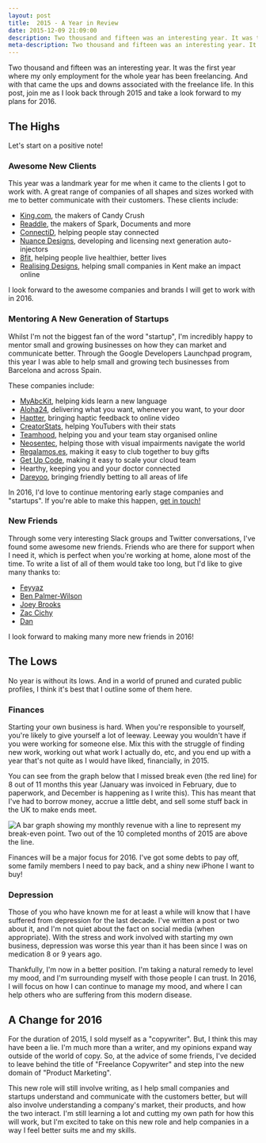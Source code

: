 ```yaml
---
layout: post
title:  2015 - A Year in Review
date: 2015-12-09 21:09:00
description: Two thousand and fifteen was an interesting year. It was the first year where my only employment for the whole year has been freelancing.
meta-description: Two thousand and fifteen was an interesting year. It was the first year where my only employment for the whole year has been freelancing.
---
```

Two thousand and fifteen was an interesting year. It was the first year where my only employment for the whole year has been freelancing. And with that came the ups and downs associated with the freelance life. In this post, join me as I look back through 2015 and take a look forward to my plans for 2016.

## The Highs

Let's start on a positive note!

### Awesome New Clients

This year was a landmark year for me when it came to the clients I got to work with. A great range of companies of all shapes and sizes worked with me to better communicate with their customers. These clients include:

- [King.com](http://www.king.com), the makers of Candy Crush
- [Readdle](http://www.readdle.com), the makers of Spark, Documents and more
- [ConnectiD](http://www.connectid.me), helping people stay connected
- [Nuance Designs](http://nuance-designs.com), developing and licensing next generation auto-injectors
- [8fit](http://8fit.com), helping people live healthier, better lives
- [Realising Designs](https://www.realisingdesigns.com), helping small companies in Kent make an impact online

I look forward to the awesome companies and brands I will get to work with in 2016.

### Mentoring A New Generation of Startups

Whilst I'm not the biggest fan of the word "startup", I'm incredibly happy to mentor small and growing businesses on how they can market and communicate better. Through the Google Developers Launchpad program, this year I was able to help small and growing tech businesses from Barcelona and across Spain.

These companies include:

- [MyAbcKit](http://myabckit.com), helping kids learn a new language
- [Aloha24](http://aloha24.com), delivering what you want, whenever you want, to your door
- [Haptter](https://haptter.com), bringing haptic feedback to online video
- [CreatorStats](http://www.creatorstats.com), helping YouTubers with their stats
- [Teamhood](https://teamhood.io), helping you and your team stay organised online
- [Neosentec](http://www.neosentec.com), helping those with visual impairments navigate the world
- [Regalamos.es](http://www.regalamos.es/), making it easy to club together to buy gifts
- [Get Up Code](http://www.getupcode.com), making it easy to scale your cloud team
- Hearthy, keeping you and your doctor connected
- [Dareyoo](http://www.dareyoo.com), bringing friendly betting to all areas of life

In 2016, I'd love to continue mentoring early stage companies and "startups". If you're able to make this happen, [get in touch!](mailto:hi@samhutchings.co)

### New Friends

Through some very interesting Slack groups and Twitter conversations, I've found some awesome new friends. Friends who are there for support when I need it, which is perfect when you're working at home, alone most of the time. To write a list of all of them would take too long, but I'd like to give many thanks to:

- [Feyyaz](http://bitehype.com)
- [Ben Palmer-Wilson](http://benpalmerwilson.com)
- [Joey Brooks](http://twitter.com/tunicwriter)
- [Zac Cichy](http://www.twitter.com/zcichy)
- [Dan](http://www.twitter.com/ohmdee)

I look forward to making many more new friends in 2016!

## The Lows

No year is without its lows. And in a world of pruned and curated public profiles, I think it's best that I outline some of them here. 

### Finances

Starting your own business is hard. When you're responsible to yourself, you're likely to give yourself a lot of leeway. Leeway you wouldn't have if you were working for someone else. Mix this with the struggle of finding new work, working out what work I actually do, etc, and you end up with a year that's not quite as I would have liked, financially, in 2015.

You can see from the graph below that I missed break even (the red line) for 8 out of 11 months this year (January was invoiced in February, due to paperwork, and December is happening as I write this). This has meant that I've had to borrow money, accrue a little debt, and sell some stuff back in the UK to make ends meet. 

![A bar graph showing my monthly revenue with a line to represent my break-even point. Two out of the 10 completed months of 2015 are above the line.](/content/images/2015/12/Screen-Shot-2015-12-09-at-15-39-29.png)

Finances will be a major focus for 2016. I've got some debts to pay off, some family members I need to pay back, and a shiny new iPhone I want to buy!

### Depression

Those of you who have known me for at least a while will know that I have suffered from depression for the last decade. I've written a post or two about it, and I'm not quiet about the fact on social media (when appropriate). With the stress and work involved with starting my own business, depression was worse this year than it has been since I was on medication 8 or 9 years ago.

Thankfully, I'm now in a better position. I'm taking a natural remedy to level my mood, and I'm surrounding myself with those people I can trust. In 2016, I will focus on how I can continue to manage my mood, and where I can help others who are suffering from this modern disease.

## A Change for 2016

For the duration of 2015, I sold myself as a "copywriter". But, I think this may have been a lie. I'm much more than a writer, and my opinions expand way outside of the world of copy. So, at the advice of some friends, I've decided to leave behind the title of "Freelance Copywriter" and step into the new domain of "Product Marketing". 

This new role will still involve writing, as I help small companies and startups understand and communicate with the customers better, but will also involve understanding a company's market, their products, and how the two interact. I'm still learning a lot and cutting my own path for how this will work, but I'm excited to take on this new role and help companies in a way I feel better suits me and my skills.